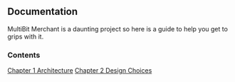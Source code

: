 ## Documentation

MultiBit Merchant is a daunting project so here is a guide to help you get to grips with it.

### Contents

[Chapter 1 Architecture](1-Architecture.md)
[Chapter 2 Design Choices](2-Design.md)
